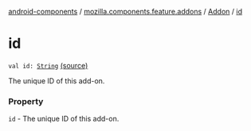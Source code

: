 [android-components](../../index.md) / [mozilla.components.feature.addons](../index.md) / [Addon](index.md) / [id](./id.md)

# id

`val id: `[`String`](https://kotlinlang.org/api/latest/jvm/stdlib/kotlin/-string/index.html) [(source)](https://github.com/mozilla-mobile/android-components/blob/master/components/feature/addons/src/main/java/mozilla/components/feature/addons/Addon.kt#L37)

The unique ID of this add-on.

### Property

`id` - The unique ID of this add-on.